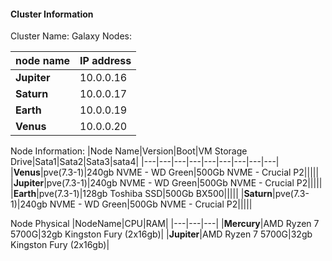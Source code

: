 #### Cluster Information

Cluster Name: Galaxy
Nodes: 

|node name| IP address|
|---|---|
|**Jupiter**|10.0.0.16|
|**Saturn**|10.0.0.17|
|**Earth**|10.0.0.19|
|**Venus**|10.0.0.20|

Node Information:
|Node Name|Version|Boot|VM Storage Drive|Sata1|Sata2|Sata3|sata4|
|---|---|---|---|---|---|---|---|---|
|**Venus**|pve(7.3-1)|240gb NVME - WD Green|500Gb NVME - Crucial P2|||||
|**Jupiter**|pve(7.3-1)|240gb NVME - WD Green|500Gb NVME - Crucial P2|||||
|**Earth**|pve(7.3-1)|128gb Toshiba SSD|500Gb BX500|||||
|**Saturn**|pve(7.3-1)|240gb NVME - WD Green|500Gb NVME - Crucial P2|||||


Node Physical
|NodeName|CPU|RAM|
|---|---|---|
|**Mercury**|AMD Ryzen 7 5700G|32gb Kingston Fury (2x16gb)|
|**Jupiter**|AMD Ryzen 7 5700G|32gb Kingston Fury (2x16gb)|


